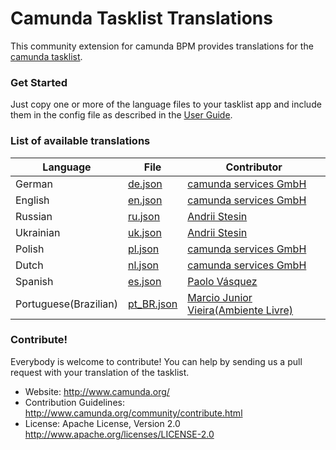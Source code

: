 # Camunda Tasklist Translations


This community extension for camunda BPM provides translations for the [camunda tasklist](https://github.com/camunda/camunda-tasklist-ui).

### Get Started

Just copy one or more of the language files to your tasklist app and include them in the config file as described in the [User Guide](http://docs.camunda.org/latest/guides/user-guide/#tasklist-customizing-localization).

### List of available translations

| Language             | File                             | Contributor                                                            |
| ---------------------|----------------------------------|------------------------------------------------------------------------|
| German               | [de.json](/locales/de.json)      | [camunda services GmbH](https://github.com/camunda)                    |
| English              | [en.json](/locales/en.json)      | [camunda services GmbH](https://github.com/camunda)                    |
| Russian              | [ru.json](/locales/ru.json)      | [Andrii Stesin](https://github.com/astesin)                            |
| Ukrainian            | [uk.json](/locales/uk.json)      | [Andrii Stesin](https://github.com/astesin)                            |
| Polish               | [pl.json](/locales/pl.json)      | [camunda services GmbH](https://github.com/camunda)                    |
| Dutch                | [nl.json](/locales/nl.json)      | [camunda services GmbH](https://github.com/camunda)                    |
| Spanish              | [es.json](/locales/es.json)      | [Paolo Vásquez](https://github.com/paolovas)                           |
| Portuguese(Brazilian)| [pt_BR.json](/locales/pt_BR.json)| [Marcio Junior Vieira(Ambiente Livre)](http://www.ambientelivre.com.br)|


### Contribute!

Everybody is welcome to contribute! You can help by sending us a pull request with your translation of the tasklist.

  * Website: http://www.camunda.org/
  * Contribution Guidelines: http://www.camunda.org/community/contribute.html
  * License: Apache License, Version 2.0  http://www.apache.org/licenses/LICENSE-2.0

